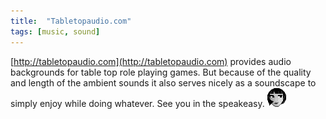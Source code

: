 ```yaml
---
title:  "Tabletopaudio.com"
tags: [music, sound]
---
```


[http://tabletopaudio.com](http://tabletopaudio.com) provides audio backgrounds for table top role playing games. But because of the quality and length of the ambient sounds it also serves nicely as a soundscape to simply enjoy while doing whatever.
See you in the speakeasy.  ![lulu](/img/smilies/lulu.png)